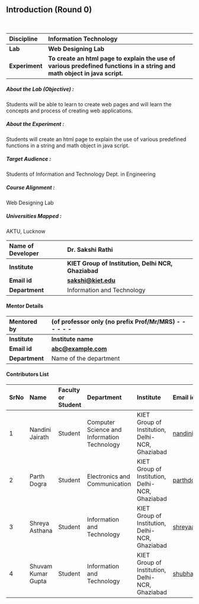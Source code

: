 ## Introduction (Round 0)


<br>

<b>Discipline | <b>Information Technology
:--|:--|
<b> Lab | <b> Web Designing Lab
<b> Experiment|     <b> To create an html page to explain the use of various predefined functions in a string and math object in java script.


<h5> About the Lab (Objective) : </h5>

Students will be able to learn to create web pages and will learn the concepts and process of creating web applications.

<h5> About the Experiment : </h5>

Students will create an html page to explain the use of various predefined functions in a string and math object in java script.

<h5> Target Audience : </h5>

Students of Information and Technology Dept. in Engineering

<h5> Course Alignment : </h5>

Web Designing Lab

<h5> Universities Mapped : </h5>

AKTU, Lucknow

<b>Name of Developer | <b> Dr. Sakshi Rathi
:--|:--|
<b> Institute | <b> KIET Group of Institution, Delhi NCR, Ghaziabad
<b> Email id|     <b> sakshi@kiet.edu
<b> Department | Information and Technology

#### Mentor Details

<b>Mentored by | <b> (of professor only (no prefix Prof/Mr/MRS) - - - - - -
:--|:--|
<b> Institute | <b> Institute name
<b> Email id|     <b> abc@example.com
<b> Department | Name of the department

#### Contributors List

SrNo | Name | Faculty or Student | Department| Institute | Email id
:--|:--|:--|:--|:--|:--|
1 | Nandini Jairath | Student | Computer Science and Information Technology | KIET Group of Institution, Delhi-NCR, Ghaziabad | nandinijairath@gmail.com
2 | Parth Dogra | Student | Electronics and Communication | KIET Group of Institution, Delhi-NCR, Ghaziabad | parthdogra1@gmail.com
3 | Shreya Asthana | Student | Information and Technology | KIET Group of Institution, Delhi-NCR, Ghaziabad | shreyaasthana983@gmail.com
4 | Shuvam Kumar Gupta | Student | Information and Technology | KIET Group of Institution, Delhi-NCR, Ghaziabad | shubhamguptakmr@gmail.com



<br>
